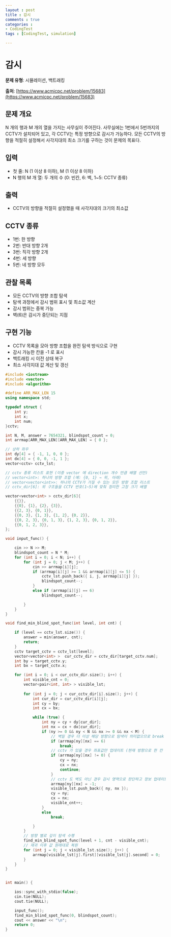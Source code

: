 ```yaml
---
layout : post
title : 감시
comments : true
categories : 
- CodingTest
tags : [CodingTest, simulation]

---
```


# 감시

**문제 유형**: 시뮬레이션, 백트래킹

**출처**: [https://www.acmicpc.net/problem/15683](https://www.acmicpc.net/problem/15683)

## 문제 개요

N 개의 행과 M 개의 열을 가지는 사무실이 주어진다. 사무실에는 1번에서 5번까지의 CCTV가 설치되어 있고, 각 CCTV는 특정 방향으로 감시가 가능하다. 모든 CCTV의 방향을 적절히 설정해서 사각지대의 최소 크기를 구하는 것이 문제의 목표다.

## 입력

- 첫 줄: N (1 이상 8 이하), M (1 이상 8 이하)
- N 행의 M 개 열: 두 개의 수 (0: 빈칸, 6: 벽, 1~5: CCTV 종류)

## 출력

- CCTV의 방향을 적절히 설정했을 때 사각지대의 크기의 최소값

## CCTV 종류

- 1번: 한 방향
- 2번: 반대 방향 2개
- 3번: 직각 방향 2개
- 4번: 세 방향
- 5번: 네 방향 모두

## 관찰 목록

- 모든 CCTV의 방향 조합 탐색
- 탐색 과정에서 감시 범위 표시 및 최소값 계산
- 감시 범위는 중복 가능
- 벽(6)은 감시가 중단되는 지점

## 구현 기능

- CCTV 목록을 모아 방향 조합을 완전 탐색 방식으로 구현
- 감시 가능한 칸을 -1 로 표시
- 백트래킹 시 이전 상태 복구
- 최소 사각지대 값 계산 및 갱신


```cpp
#include <iostream>
#include <vector>
#include <algorithm>

#define ARR_MAX_LEN 15
using namespace std;

typedef struct {
    int y;
    int x;
    int num;
}cctv;

int N, M, answer = 7654321, blindspot_count = 0;
int arrmap[ARR_MAX_LEN][ARR_MAX_LEN] = { 0 };

// 상하 좌우
int dy[4] = { -1, 1, 0, 0 };
int dx[4] = { 0, 0, -1, 1 };
vector<cctv> cctv_lst;

// cctv 종류 리스트 표현 (이중 vector 에 direction 개수 만큼 배열 선언)
// vector<int>: 하나의 방향 조합 (예: {0, 1} → 위, 아래)
// vector<vector<int>>: 하나의 CCTV가 가질 수 있는 모든 방향 조합 리스트
// cctv_dir[6]: 위 구조들을 CCTV 번호(1~5)에 맞춰 정리한 고정 크기 배열

vector<vector<int> > cctv_dir[6]{
    {{}},
    {{0}, {1}, {2}, {3}},
    {{2, 3}, {0, 1}},
    {{0, 3}, {1, 3}, {1, 2}, {0, 2}},
    {{0, 2, 3}, {0, 1, 3}, {1, 2, 3}, {0, 1, 2}},
    {{0, 1, 2, 3}},
};

void input_func() {

    cin >> N >> M;
    blindspot_count = N * M;
    for (int i = 0; i < N; i++) {
        for (int j = 0; j < M; j++) {
            cin >> arrmap[i][j];
            if (arrmap[i][j] >= 1 && arrmap[i][j] <= 5) {
                cctv_lst.push_back({ i, j, arrmap[i][j] });
                blindspot_count--;
            }
            else if (arrmap[i][j] == 6)
                blindspot_count--;

        }
    }
}

void find_min_blind_spot_func(int level, int cnt) {

    if (level == cctv_lst.size()) {
        answer = min(answer, cnt);
        return;
    }
    cctv target_cctv = cctv_lst[level];
    vector<vector<int> >  cur_cctv_dir = cctv_dir[target_cctv.num];
    int by = target_cctv.y;
    int bx = target_cctv.x; 

    for (int i = 0; i < cur_cctv_dir.size(); i++) {
        int visible_cnt = 0;
        vector<pair<int, int> > visible_lst;
        
        for (int j = 0; j < cur_cctv_dir[i].size(); j++) {
            int cur_dir = cur_cctv_dir[i][j];
            int cy = by;
            int cx = bx;

            while (true) {
                int ny = cy + dy[cur_dir];
                int nx = cx + dx[cur_dir];
                if (ny >= 0 && ny < N && nx >= 0 && nx < M) {
                    // 벽일 경우 더 이상 해당 방향으로 탐색이 의미없으므로 break
                    if (arrmap[ny][nx] == 6)
                        break;
                    // cctv 가 있을 경우 좌표값만 업데이트 (현재 방향으로 한 칸 이동)
                    if (arrmap[ny][nx] != 0) {
                        cy = ny;
                        cx = nx;
                        continue;
                    }
                    // cctv 도 벽도 아닌 경우 감시 영역으로 판단하고 정보 업데이트(좌표 이동도 같이 수행)
                    arrmap[ny][nx] = -1;
                    visible_lst.push_back({ ny, nx });
                    cy = ny;
                    cx = nx;
                    visible_cnt++;
                }
                else
                    break;

            }
        }
        // 방향 별로 깊이 탐색 수행
        find_min_blind_spot_func(level + 1, cnt - visible_cnt);
        // 재귀 이후 값 원래대로 복원
        for (int j = 0; j < visible_lst.size(); j++) {
            arrmap[visible_lst[j].first][visible_lst[j].second] = 0;
        }
    }
}


int main() {

    ios::sync_with_stdio(false);
    cin.tie(NULL);
    cout.tie(NULL);

    input_func();
    find_min_blind_spot_func(0, blindspot_count);
    cout << answer << "\n";
    return 0;
}
```

